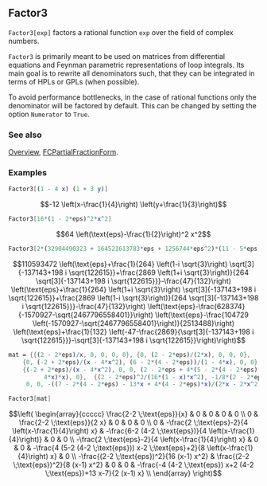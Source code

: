 ```mathematica
 
```

## Factor3

`Factor3[exp]` factors a rational function `exp` over the field of complex numbers.

`Factor3` is primarily meant to be used on matrices from differential equations and Feynman parametric
representations of loop integrals. Its main goal is to rewrite all denominators such, that they can be integrated in terms of HPLs or GPLs (when possible).

To avoid performance bottlenecks, in the case of rational functions only the denominator will be factored by default. This can be changed by setting the option `Numerator` to `True`.

### See also

[Overview](Extra/FeynCalc.md), [FCPartialFractionForm](FCPartialFractionForm.md).

### Examples

```mathematica
Factor3[(1 - 4 x) (1 + 3 y)]
```

$$-12 \left(x-\frac{1}{4}\right) \left(y+\frac{1}{3}\right)$$

```mathematica
Factor3[16*(1 - 2*eps)^2*x^2]
```

$$64 \left(\text{eps}-\frac{1}{2}\right)^2 x^2$$

```mathematica
Factor3[2*(32904490323 + 164521613783*eps + 1256744*eps^2)*(11 - 5*eps - 47*eps^2 + 44*eps^3)]
```

$$110593472 \left(\text{eps}+\frac{1}{264} \left(1-i \sqrt{3}\right) \sqrt[3]{-137143+198 i \sqrt{122615}}+\frac{2869 \left(1+i \sqrt{3}\right)}{264 \sqrt[3]{-137143+198 i \sqrt{122615}}}-\frac{47}{132}\right) \left(\text{eps}+\frac{1}{264} \left(1+i \sqrt{3}\right) \sqrt[3]{-137143+198 i \sqrt{122615}}+\frac{2869 \left(1-i \sqrt{3}\right)}{264 \sqrt[3]{-137143+198 i \sqrt{122615}}}-\frac{47}{132}\right) \left(\text{eps}-\frac{628374}{-1570927-\sqrt{2467796558401}}\right) \left(\text{eps}-\frac{104729 \left(-1570927-\sqrt{2467796558401}\right)}{2513488}\right) \left(\text{eps}+\frac{1}{132} \left(-47-\frac{2869}{\sqrt[3]{-137143+198 i \sqrt{122615}}}-\sqrt[3]{-137143+198 i \sqrt{122615}}\right)\right)$$

```mathematica
mat = {{(2 - 2*eps)/x, 0, 0, 0, 0}, {0, (2 - 2*eps)/(2*x), 0, 0, 0}, 
    {0, (-2 + 2*eps)/(x - 4*x^2), (6 - 2*(4 - 2*eps))/(1 - 4*x), 0, 0}, 
    {(-2 + 2*eps)/(x - 4*x^2), 0, 0, (2 - 2*eps + 4*(5 - 2*(4 - 2*eps))*x)/(2*(1 - 
          4*x)*x), 0},  {(2 - 2*eps)^2/(16*(1 - x)*x^2), -1/8*(2 - 2*eps)^2/((1 - x)*x^2), 
     0, 0, -((7 - 2*(4 - 2*eps) - 13*x + 4*(4 - 2*eps)*x)/(2*x - 2*x^2))}};
```

```mathematica
Factor3[mat]
```

$$\left(
\begin{array}{ccccc}
 \frac{2-2 \;\text{eps}}{x} & 0 & 0 & 0 & 0 \\
 0 & \frac{2-2 \;\text{eps}}{2 x} & 0 & 0 & 0 \\
 0 & -\frac{2 \;\text{eps}-2}{4 \left(x-\frac{1}{4}\right) x} & -\frac{6-2 (4-2 \;\text{eps})}{4 \left(x-\frac{1}{4}\right)} & 0 & 0 \\
 -\frac{2 \;\text{eps}-2}{4 \left(x-\frac{1}{4}\right) x} & 0 & 0 & -\frac{4 (5-2 (4-2 \;\text{eps})) x-2 \;\text{eps}+2}{8 \left(x-\frac{1}{4}\right) x} & 0 \\
 -\frac{(2-2 \;\text{eps})^2}{16 (x-1) x^2} & \frac{(2-2 \;\text{eps})^2}{8 (x-1) x^2} & 0 & 0 & -\frac{-4 (4-2 \;\text{eps}) x+2 (4-2 \;\text{eps})+13 x-7}{2 (x-1) x} \\
\end{array}
\right)$$